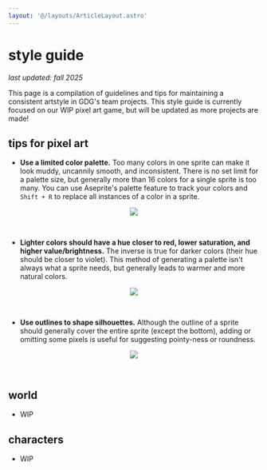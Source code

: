 ```yaml
---
layout: '@/layouts/ArticleLayout.astro'
---
```


# style guide

*last updated: fall 2025*

This page is a compilation of guidelines and tips for maintaining a consistent artstyle in GDG's team projects. This style guide is currently focused on our WIP pixel art game, but will be updated as more projects are made!

## tips for pixel art
- **Use a limited color palette.** Too many colors in one sprite can make it look muddy, uncannily smooth, and inconsistent. There is no set limit for a palette size, but generally more than 16 colors for a single sprite is too many. You can use Aseprite's palette feature to track your colors and `Shift + R` to replace all instances of a color in a sprite.

<p align="center">
  <img src="/style-guide/few_colors.png" />
</p>
<br>

- **Lighter colors should have a hue closer to red, lower saturation, and higher value/brightness.** The inverse is true for darker colors (their hue should be closer to violet). This method of generating a palette isn't always what a sprite needs, but generally leads to warmer and more natural colors.

<p align="center">
  <img src="/style-guide/hsv.png" />
</p>
<br>

- **Use outlines to shape silhouettes.** Although the outline of a sprite should generally cover the entire sprite (except the bottom), adding or omitting some pixels is useful for suggesting pointy-ness or roundness.


<p align="center">
  <img src="/style-guide/outlines.png" />
</p>
<br>


## world
- WIP

## characters
- WIP
